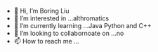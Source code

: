 - 👋 Hi, I’m Boring Liu
- 👀 I’m interested in ...althromatics  
- 🌱 I’m currently learning ...Java Python and C++
- 💞️ I’m looking to collabornoate on ...no
- 📫 How to reach me ...

<!---
Value-Hasi/Value-Hasi is a ✨ special ✨ repository because its `README.md` (this file) appears on your GitHub profile.
You can click the Preview link to take a look at your changes.
--->
